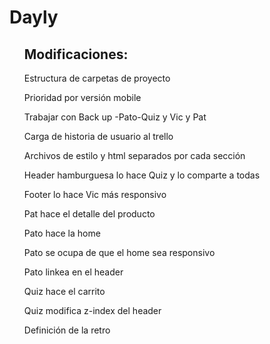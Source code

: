 
<h1>Dayly</h1>

<ul>
                                
<h2>Modificaciones:</h2>
  
  <p>Estructura de carpetas de proyecto</p>
 <p>Prioridad por versión mobile</p>
   <p>Trabajar con Back up -Pato-Quiz y Vic y Pat</p>
   <p>Carga de historia de usuario al trello</p>
   <p>Archivos de estilo y html separados por cada sección</p>
   <p>Header hamburguesa lo hace Quiz y lo comparte a todas</p>
   <p>Footer lo hace Vic más responsivo</p>
   <p>Pat hace el detalle del producto</p>
   <p>Pato hace la home</p>
  <p> Pato se ocupa de que el home sea responsivo</p>
   <p>Pato linkea en el header</p>
  <p> Quiz hace el carrito</p>
  <p>Quiz modifica z-index del header</p>
  <p> Definición de la retro</p>
   </li></ul>
 <br>

